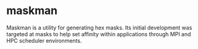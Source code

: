 # maskman
Maskman is a utility for generating hex masks. Its initial development was targeted at masks to help set affinity within applications through MPI and HPC scheduler environments.
